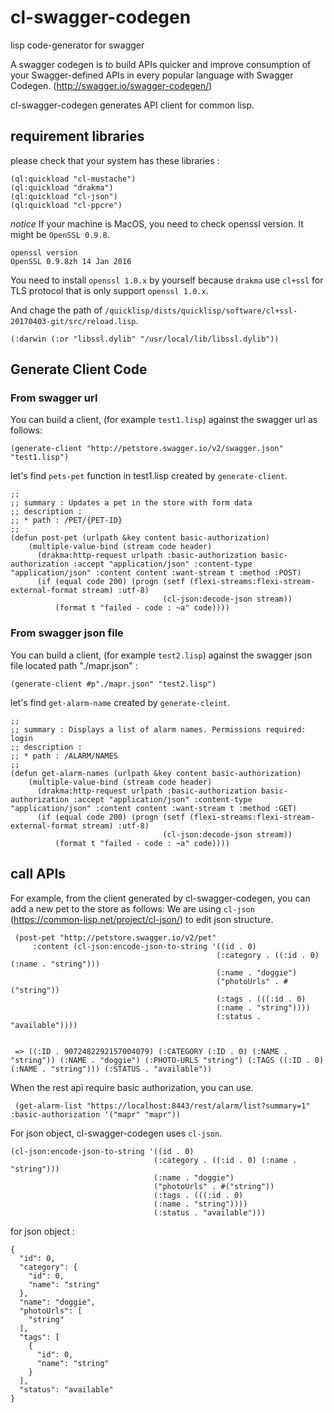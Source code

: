 # cl-swagger-codegen #
lisp code-generator for swagger

A swagger codegen is to build APIs quicker and improve consumption of your Swagger-defined APIs in every popular language with Swagger Codegen. (http://swagger.io/swagger-codegen/)

cl-swagger-codegen generates API client for common lisp. 

## requirement libraries ##
please check that your system has these libraries :
```
(ql:quickload "cl-mustache")
(ql:quickload "drakma")
(ql:quickload "cl-json")
(ql:quickload "cl-ppcre")
```

_notice_
If your machine is MacOS, you need to check openssl version. It might be `OpenSSL 0.9.8`. 

```
openssl version
OpenSSL 0.9.8zh 14 Jan 2016
```
You need to install `openssl 1.0.x` by yourself because `drakma` use `cl+ssl` for TLS protocol that is only support `openssl 1.0.x`. 

And chage the path of `/quicklisp/dists/quicklisp/software/cl+ssl-20170403-git/src/reload.lisp`.
```
(:darwin (:or "libssl.dylib" "/usr/local/lib/libssl.dylib"))
```

## Generate Client Code ##


### From swagger url ###
You can build a client, (for example `test1.lisp`) against the swagger url as follows:

```
(generate-client "http://petstore.swagger.io/v2/swagger.json" "test1.lisp")
```

let's find `pets-pet` function in test1.lisp created by `generate-client`.

```
;;
;; summary : Updates a pet in the store with form data
;; description : 
;; * path : /PET/{PET-ID}
;;
(defun post-pet (urlpath &key content basic-authorization)
    (multiple-value-bind (stream code header)
      (drakma:http-request urlpath :basic-authorization basic-authorization :accept "application/json" :content-type "application/json" :content content :want-stream t :method :POST)
      (if (equal code 200) (progn (setf (flexi-streams:flexi-stream-external-format stream) :utf-8)
                                  (cl-json:decode-json stream))
          (format t "failed - code : ~a" code))))

```

### From swagger json file ###
You can build a client, (for example `test2.lisp`) against the swagger json file located path "./mapr.json" :

```
(generate-client #p"./mapr.json" "test2.lisp")
```

let's find `get-alarm-name` created by `generate-cleint`.

```
;;
;; summary : Displays a list of alarm names. Permissions required: login
;; description : 
;; * path : /ALARM/NAMES
;;
(defun get-alarm-names (urlpath &key content basic-authorization)
    (multiple-value-bind (stream code header)
      (drakma:http-request urlpath :basic-authorization basic-authorization :accept "application/json" :content-type "application/json" :content content :want-stream t :method :GET)
      (if (equal code 200) (progn (setf (flexi-streams:flexi-stream-external-format stream) :utf-8)
                                  (cl-json:decode-json stream))
          (format t "failed - code : ~a" code))))

```

## call APIs ##


For example, from the client generated by cl-swagger-codegen, you can add a new pet to the store as follows: 
We are using `cl-json` (https://common-lisp.net/project/cl-json/) to edit json structure. 

```
 (post-pet "http://petstore.swagger.io/v2/pet"
     :content (cl-json:encode-json-to-string '((id . 0)
                                              (:category . ((:id . 0) (:name . "string")))
                                              (:name . "doggie")
                                              ("photoUrls" . #("string"))
                                              (:tags . (((:id . 0)
                                              (:name . "string"))))
                                              (:status . "available"))))
                                            
                                            
 => ((:ID . 9072482292157004079) (:CATEGORY (:ID . 0) (:NAME . "string")) (:NAME . "doggie") (:PHOTO-URLS "string") (:TAGS ((:ID . 0) (:NAME . "string"))) (:STATUS . "available"))

```

When the rest api require basic authorization, you can use.

```
 (get-alarm-list "https://localhost:8443/rest/alarm/list?summary=1" :basic-authorization '("mapr" "mapr"))
```

For json object, cl-swagger-codegen uses `cl-json`. 

```
(cl-json:encode-json-to-string '((id . 0)
                                (:category . ((:id . 0) (:name . "string")))
                                (:name . "doggie")
                                ("photoUrls" . #("string"))
                                (:tags . (((:id . 0)
                                (:name . "string"))))
                                (:status . "available")))
```

for json object :

```
{
  "id": 0,
  "category": {
    "id": 0,
    "name": "string"
  },
  "name": "doggie",
  "photoUrls": [
    "string"
  ],
  "tags": [
    {
      "id": 0,
      "name": "string"
    }
  ],
  "status": "available"
}
```
